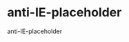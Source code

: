 anti-IE-placeholder
===================

anti-IE-placeholder


<script>
    $(document).ready(function () {
        /* Placeholder for IE */
        if ($.browser.msie) { // 
            $("form").find("input[type='text'], input[type='password']").each(function () {
                var tp = $(this).attr("placeholder");
                $(this).before('<p>' + tp + '</p>');
            });
        }
    });
</script>